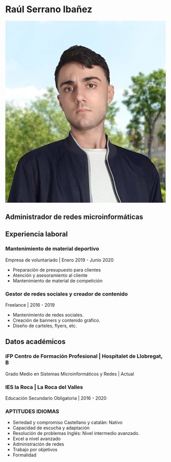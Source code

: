# Raúl Serrano Ibañez
![Image](Puerco.png)
## Administrador de redes microinformáticas
## Experiencia laboral
### Mantenimiento de material deportivo
Empresa de voluntariado | Enero 2019 - Junio 2020
- Preparación de presupuesto para clientes
- Atención y asesoramiento al cliente
- Mantenimiento de material de competición
### Gestor de redes sociales y creador de contenido
Freelance | 2016 - 2019
- Mantenimiento de redes sociales.
- Creación de banners y contenido gráfico.
- Diseño de carteles, flyers, etc.
## Datos académicos
### iFP Centro de Formación Profesional | Hospitalet de Llobregat, B
Grado Medio en Sistemas Microinformáticos y Redes | Actual
### IES la Roca | La Roca del Valles
Educación Secundario Obligatoria | 2016 - 2020
### APTITUDES                           IDIOMAS
- Seriedad y compromiso                   Castellano y catalán: Nativo
- Capacidad de escucha y adaptación
- Resolución de problemas                 Inglés: Nivel intermedio avanzado.
- Excel a nivel avanzado
- Administración de redes
- Trabajo por objetivos
- Formalidad
